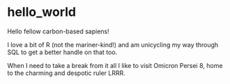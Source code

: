 # hello_world

Hello fellow carbon-based sapiens!

I love a bit of R (not the mariner-kind!) and am unicycling my way through SQL to get a better handle on that too.

When I need to take a break from it all I like to visit Omicron Persei 8, home to the charming and despotic ruler LRRR.
